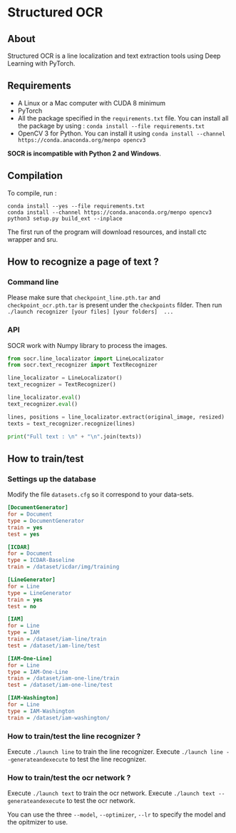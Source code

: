 # Structured OCR

## About

Structured OCR is a line localization and text extraction tools using Deep Learning with PyTorch.

## Requirements

 - A Linux or a Mac computer with CUDA 8 minimum
 - PyTorch
 - All the package specified in the ```requirements.txt``` file. You can install all the package by using : ```conda install --file requirements.txt```
 - OpenCV 3 for Python. You can install it using ```conda install --channel https://conda.anaconda.org/menpo opencv3```

__SOCR is incompatible with Python 2 and Windows__.

## Compilation

To compile, run : 

```
conda install --yes --file requirements.txt
conda install --channel https://conda.anaconda.org/menpo opencv3
python3 setup.py build_ext --inplace
```

The first run of the program will download resources, and install ctc wrapper and sru.

## How to recognize a page of text ?

### Command line

Please make sure that ```checkpoint_line.pth.tar``` and ```checkpoint_ocr.pth.tar``` is present under the ```checkpoints``` filder.
Then run 
```./launch recognizer [your files] [your folders]  ...```

### API

SOCR work with Numpy library to process the images.

```python
from socr.line_localizator import LineLocalizator
from socr.text_recognizer import TextRecognizer

line_localizator = LineLocalizator()
text_recognizer = TextRecognizer()

line_localizator.eval()
text_recognizer.eval()

lines, positions = line_localizator.extract(original_image, resized)
texts = text_recognizer.recognize(lines)

print("Full text : \n" + "\n".join(texts))
```


## How to train/test

### Settings up the database

Modify the file ```datasets.cfg``` so it correspond to your data-sets.

```cfg
[DocumentGenerator]
for = Document
type = DocumentGenerator
train = yes
test = yes

[ICDAR]
for = Document
type = ICDAR-Baseline
train = /dataset/icdar/img/training

[LineGenerator]
for = Line
type = LineGenerator
train = yes
test = no

[IAM]
for = Line
type = IAM
train = /dataset/iam-line/train
test = /dataset/iam-line/test

[IAM-One-Line]
for = Line
type = IAM-One-Line
train = /dataset/iam-one-line/train
test = /dataset/iam-one-line/test

[IAM-Washington]
for = Line
type = IAM-Washington
train = /dataset/iam-washington/

```

### How to train/test the line recognizer ?

Execute ```./launch line``` to train the line recognizer.
Execute ```./launch line --generateandexecute``` to test the line recognizer.

### How to train/test the ocr network ?

Execute ```./launch text``` to train the ocr network.
Execute ```./launch text --generateandexecute``` to test the ocr network.

You can use the three ```--model```, ```--optimizer```, ```--lr``` to specify the model and the opitmizer to use.